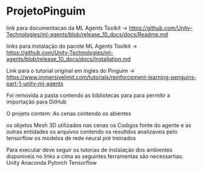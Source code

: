 # ProjetoPinguim
 link para documentacao da ML Agents Toolkit -> https://github.com/Unity-Technologies/ml-agents/blob/release_10_docs/docs/Readme.md
 
 links para instalação do pacote ML Agents Toolkit -> https://github.com/Unity-Technologies/ml-agents/blob/release_10_docs/docs/Installation.md
 
 Link para o tutorial original em ingles do Pinguim -> https://www.immersivelimit.com/tutorials/reinforcement-learning-penguins-part-1-unity-ml-agents
 
 Foi  removida a pasta contendo as  bibliotecas para para permitir a importação para GitHub
 
 O projeto contem:
  As cenas contendo os abientes
  
  os objetos Mesh 3D utilizados nas cenas
  os Codigos fonte do agente e as outras entidades
  os arquivos contendo os resultdos analizaveis pelo tensorflow 
  os modelos de rede neural  pré treinados 
  
  
  Para executar deve seguir os tutorias de instalação dos ambientes  disponiveis no links a cima 
   as seguintes ferramentas são necessartias:
   Unity
   Anaconda
   Pytorch
   Tensorflow
